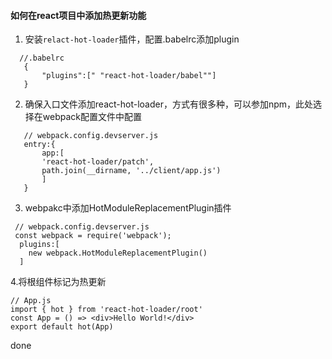 #### 如何在react项目中添加热更新功能
1. 安装```relact-hot-loader```插件，配置.babelrc添加plugin
```
  //.babelrc
   {
       "plugins":[" "react-hot-loader/babel""]
   }
```

2. 确保入口文件添加react-hot-loader，方式有很多种，可以参加npm，此处选择在webpack配置文件中配置
```
   // webpack.config.devserver.js
   entry:{
       app:[
       'react-hot-loader/patch',
       path.join(__dirname, '../client/app.js')
       ]
   }
```
3. webpakc中添加HotModuleReplacementPlugin插件
```
 // webpack.config.devserver.js
 const webpack = require('webpack');
  plugins:[
    new webpack.HotModuleReplacementPlugin()
  ]
```
4.将根组件标记为热更新
```
// App.js
import { hot } from 'react-hot-loader/root'
const App = () => <div>Hello World!</div>
export default hot(App)
```
done